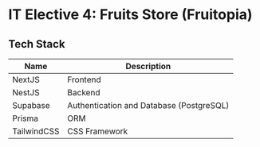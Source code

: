 # IT Elective 4: Fruits Store (Fruitopia)

## Tech Stack

| Name        | Description                              |
| ----------- | ---------------------------------------- |
| NextJS      | Frontend                                 |
| NestJS      | Backend                                  |
| Supabase    | Authentication and Database (PostgreSQL) |
| Prisma      | ORM                                      |
| TailwindCSS | CSS Framework                            |
